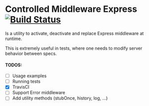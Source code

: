 # Controlled Middleware Express [![Build Status](https://travis-ci.org/wix-incubator/controlled-middleware-express.svg?branch=master)](https://travis-ci.org/wix-incubator/controlled-middleware-express)

Is a utility to activate, deactivate and replace Express middleware at runtime.

This is extremely useful in tests, where one needs to modify server behavior between specs.

#### TODOS:
- [ ] Usage examples
- [ ] Running tests
- [x] TravisCI
- [ ] Support Error middleware
- [ ] Add utility methods (stubOnce, history, log, ...)
